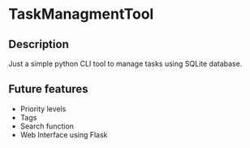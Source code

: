 # TaskManagmentTool

## Description

Just a simple python CLI tool to manage tasks using SQLite database. 

## Future features

- Priority levels
- Tags
- Search function
- Web Interface using Flask